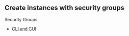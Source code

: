 ## Create instances with security groups

Security Groups

  * [CLI and GUI](https://uh-iaas.readthedocs.io/security-groups.html)